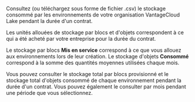 Consultez (ou téléchargez sous forme de fichier .csv) le stockage consommé par les environnements de votre organisation VantageCloud Lake pendant la durée d'un contrat.

Les unités allouées de stockage par blocs et d'objets correspondent à ce qui a été acheté par votre entreprise pour la durée du contrat.

Le stockage par blocs **Mis en service** correspond à ce que vous allouez aux environnements lors de leur création. Le stockage d'objets **Consommé** correspond à la somme des quantités moyennes utilisées chaque mois.

Vous pouvez consulter le stockage total par blocs provisionné et le stockage total d'objets consommé de chaque environnement pendant la durée d'un contrat. Vous pouvez également le consulter par mois pendant une période que vous sélectionnez.
